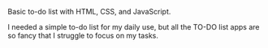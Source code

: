 Basic to-do list with HTML, CSS, and JavaScript.

I needed a simple to-do list for my daily use, but all the TO-DO list apps are so fancy that I struggle to focus on my tasks.


